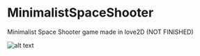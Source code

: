 # MinimalistSpaceShooter
Minimalist Space Shooter game made in love2D (NOT FINISHED)

![alt text](https://i.imgur.com/icKFK9h.gif)





